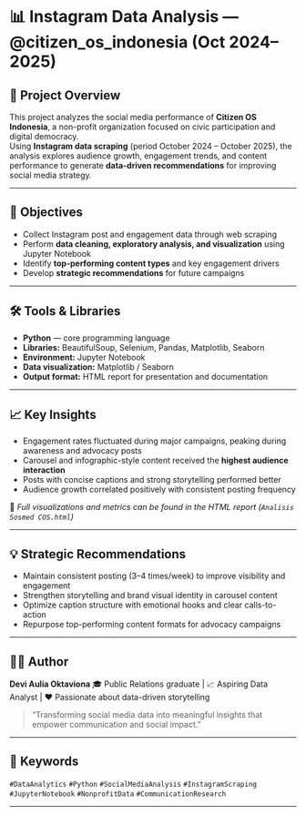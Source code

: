 # 📊 Instagram Data Analysis — @citizen_os_indonesia (Oct 2024–2025)

## 🌱 Project Overview  
This project analyzes the social media performance of **Citizen OS Indonesia**, a non-profit organization focused on civic participation and digital democracy.  
Using **Instagram data scraping** (period October 2024 – October 2025), the analysis explores audience growth, engagement trends, and content performance to generate **data-driven recommendations** for improving social media strategy.

---

## 🧠 Objectives  
- Collect Instagram post and engagement data through web scraping  
- Perform **data cleaning, exploratory analysis, and visualization** using Jupyter Notebook  
- Identify **top-performing content types** and key engagement drivers  
- Develop **strategic recommendations** for future campaigns

---

## 🛠️ Tools & Libraries  
- **Python** — core programming language  
- **Libraries:** BeautifulSoup, Selenium, Pandas, Matplotlib, Seaborn  
- **Environment:** Jupyter Notebook  
- **Data visualization:** Matplotlib / Seaborn  
- **Output format:** HTML report for presentation and documentation

---

## 📈 Key Insights  
- Engagement rates fluctuated during major campaigns, peaking during awareness and advocacy posts  
- Carousel and infographic-style content received the **highest audience interaction**  
- Posts with concise captions and strong storytelling performed better  
- Audience growth correlated positively with consistent posting frequency  

📎 *Full visualizations and metrics can be found in the HTML report (`Analisis Sosmed COS.html`)*

---

## 💡 Strategic Recommendations  
- Maintain consistent posting (3–4 times/week) to improve visibility and engagement  
- Strengthen storytelling and brand visual identity in carousel content  
- Optimize caption structure with emotional hooks and clear calls-to-action  
- Repurpose top-performing content formats for advocacy campaigns  

---

## 👩‍💻 Author  
**Devi Aulia Oktaviona**
🎓 Public Relations graduate | 📈 Aspiring Data Analyst | ❤️ Passionate about data-driven storytelling  

> “Transforming social media data into meaningful insights that empower communication and social impact.”

---

## 🧩 Keywords  
`#DataAnalytics` `#Python` `#SocialMediaAnalysis` `#InstagramScraping` `#JupyterNotebook` `#NonprofitData` `#CommunicationResearch`

---

